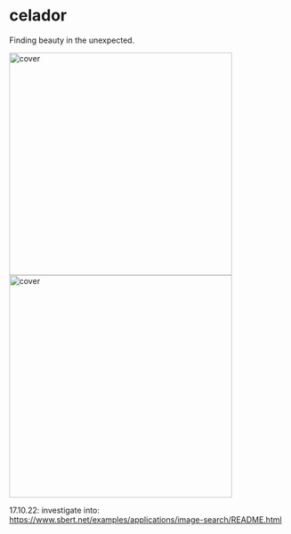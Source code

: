 # celador
Finding beauty in the unexpected. 


<img src="data/cover.jpg" alt="cover" width="400"/>
<img src="data/cover2.jpg" alt="cover" width="400"/>


17.10.22:
investigate into: https://www.sbert.net/examples/applications/image-search/README.html
